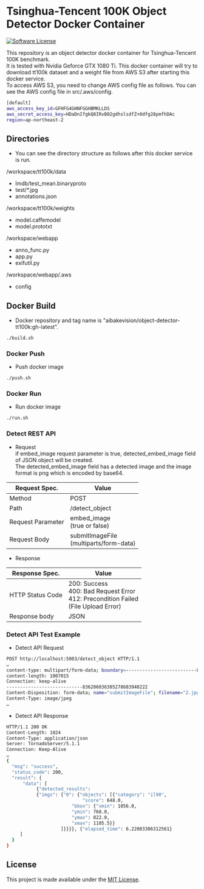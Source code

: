 # Tsinghua-Tencent 100K Object Detector Docker Container

[![Software License](https://img.shields.io/badge/license-MIT-brightgreen.svg?style=flat-square)](LICENSE)

This repository is an object detector docker container for Tsinghua-Tencent 100K benchmark.  
It is tested with Nvidia Geforce GTX 1080 Ti. This docker container will try to download tt100k dataset and a weight file from AWS S3 after starting this docker service.  
To access AWS S3, you need to change AWS config file as follows. You can see the AWS config file in src/.aws/config.  

```bash
[default]
aws_access_key_id=GFHFG4GHNFGGHBMKLLDS
aws_secret_access_key=HDaDnIfgkQ8IRvB02gdhslsdfZ+0dfg28pmfhDAc
region=ap-northeast-2
```

## Directories
- You can see the directory structure as follows after this docker service is run.  

/workspace/tt100k/data
- lmdb/test_mean.binaryproto
- test/*.jpg
- annotations.json

/workspace/tt100k/weights
- model.caffemodel
- model.prototxt

/workspace/webapp
- anno_func.py
- app.py
- exifutil.py

/workspace/webapp/.aws
- config

## Docker Build
- Docker repository and tag name is "aibakevision/object-detector-tt100k:gh-latest".  

```bash
./build.sh
```

### Docker Push
- Push docker image

```bash
./push.sh
```

### Docker Run
- Run docker image

```bash
./run.sh
```

### Detect REST API   
- Request  
if embed_image request parameter is true, detected_embed_image field of JSON object will be created.  
The detected_embed_image field has a detected image and the image format is png which is encoded by base64.  

| Request Spec. | Value                                  |
|---------------|----------------------------------------|
| Method        | POST                                   |
| Path          | /detect_object                         |
| Request Parameter  | embed_image<br>(true or false) |
| Request Body  | submitImageFile<br>(multiparts/form-data) |

- Response

| Response Spec.   | Value                                                                              |
|------------------|------------------------------------------------------------------------------------|
| HTTP Status Code | 200: Success<br>400: Bad Request Error<br>412: Precondition Failed<br>(File Upload Error) |
| Response body    | JSON                                                                               |                                                                            |                                                                   |

### Detect API Test Example
- Detect API Request
```bash
POST http://localhost:5003/detect_object HTTP/1.1
…
content-type: multipart/form-data; boundary=--------------------------836206036305278683940222
content-length: 1007015
Connection: keep-alive
----------------------------836206036305278683940222
Content-Disposition: form-data; name="submitImageFile"; filename="2.jpg"
Content-Type: image/jpeg
…
```
- Detect API Response
```bash
HTTP/1.1 200 OK
Content-Length: 1024
Content-Type: application/json
Server: TornadoServer/5.1.1
Connection: Keep-Alive
…
{
  "msg": "success",  
  "status_code": 200,
  "result": {
      "data": [
	       {"detected_results": 
		   {"imgs": {"0": {"objects": [{"category": "il90", 
					        "score": 648.0, 
						"bbox": {"xmin": 1056.0, 
						"ymin": 768.0, 
						"ymax": 822.0, 
						"xmax": 1105.5}}
					]}}}}, {"elapsed_time": 6.22083306312561}
     ]
  }
}
```

## License

This project is made available under the [MIT License](https://github.com/asyncbridge/object-detector-tt100k/blob/master/LICENSE).
